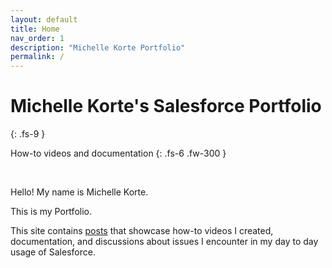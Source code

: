 ```yaml
---
layout: default
title: Home
nav_order: 1
description: "Michelle Korte Portfolio"
permalink: /
---
```


# Michelle Korte's Salesforce Portfolio
{: .fs-9 }

How-to videos and documentation
{: .fs-6 .fw-300 }

&nbsp;

Hello! My name is Michelle Korte.

This is my Portfolio.

This site contains [posts](/docs/posts "click to go directly to posts") that showcase how-to videos I created, documentation, and discussions about issues I encounter in my day to day usage of Salesforce.  